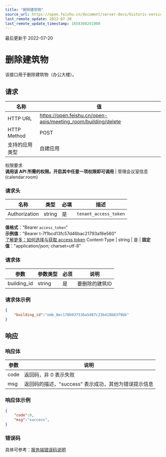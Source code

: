 ```yaml
---
title: "删除建筑物"
source_url: https://open.feishu.cn/document/server-docs/historic-version/meeting_room-v1/api-reference/delete-building
last_remote_update: 2022-07-20
last_remote_update_timestamp: 1658308241000
---
```

最后更新于 2022-07-20

# 删除建筑物

该接口用于删除建筑物（办公大楼）。

## 请求
名称 | 值
---|---
HTTP URL | https://open.feishu.cn/open-apis/meeting_room/building/delete
HTTP Method | POST
支持的应用类型 | 自建应用
权限要求  
 **调用该 API 所需的权限。开启其中任意一项权限即可调用** | 管理会议室信息(calendar:room)

### 请求头

名称 | 类型 | 必填 | 描述
--- | --- | --- | ---
Authorization | string | 是 | `tenant_access_token`  
**值格式**："Bearer `access_token`"  
**示例值**："Bearer t-7f1bcd13fc57d46bac21793a18e560"  
 [了解更多：如何选择与获取 access token](https://open.feishu.cn/document/uAjLw4CM/ugTN1YjL4UTN24CO1UjN/trouble-shooting/how-to-choose-which-type-of-token-to-use)
Content-Type | string | 是 | **固定值**："application/json; charset=utf-8"

### 请求体

| 参数       | 参数类型 | 必须 | 说明                                                         |
| ---------- | -------- | ---- | ------------------------------------------------------------ |
| building_id  | string      | 是   | 要删除的建筑ID |

### 请求体示例

```json
{
	"building_id":"omb_8ec170b937536a5d87c23b418b83f9bb"
}
```

## 响应
### 响应体

| 参数         | 说明                                                 |
| ------------ | ---------------------------------------------------- |
| code         | 返回码，非 0 表示失败                                |
| msg          | 返回码的描述，"success" 表示成功，其他为错误提示信息 |

### 响应体示例

```json
{
    "code":0,
    "msg":"success",
}
```

### 错误码

具体可参考：[服务端错误码说明](https://open.feishu.cn/document/ukTMukTMukTM/ugjM14COyUjL4ITN)
